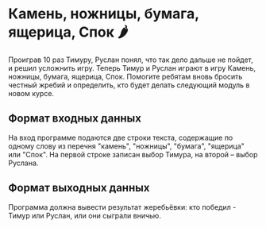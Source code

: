 # Камень, ножницы, бумага, ящерица, Спок 🌶️
Проиграв 10 раз Тимуру, Руслан понял, что так дело дальше не пойдет, и решил усложнить игру. 
Теперь Тимур и Руслан играют в игру Камень, ножницы, бумага, ящерица, Спок. 
Помогите ребятам вновь бросить честный жребий и определить, кто будет делать следующий модуль в новом курсе.

## Формат входных данных

На вход программе подаются две строки текста, содержащие по одному слову из перечня "камень", "ножницы", "бумага", "ящерица" или "Спок". На первой строке записан выбор Тимура, на второй – выбор Руслана.

## Формат выходных данных
Программа должна вывести результат жеребьёвки: кто победил - Тимур или Руслан, или они сыграли вничью.
